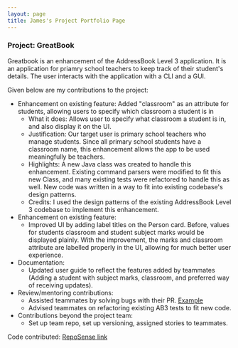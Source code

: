 ```yaml
---
layout: page
title: James's Project Portfolio Page
---
```


### Project: GreatBook

Greatbook is an enhancement of the AddressBook Level 3 application. It is an application for priamry school
teachers to keep track of their student's details. The user interacts with the application with a CLI and a GUI.

Given below are my contributions to the project:

- Enhancement on existing feature: Added "classroom" as an attribute for students, allowing users to specify which classroom a student is in
  - What it does: Allows user to specify what classroom a student is in, and also display it on the UI.
  - Justification: Our target user is primary school teachers who manage students. Since all primary school students have a classroom name, this enhancement allows the app to be used meaningfully be teachers.
  - Highlights: A new Java class was created to handle this enhancement. Existing command parsers were modified to fit this new Class, and many existing tests were refactored to handle this as well. New code was written in a way to fit into existing codebase's design patterns.
  - Credits: I used the design patterns of the existing AddressBook Level 3 codebase to implement this enhancement.
- Enhancement on existing feature:
  - Improved UI by adding label titles on the Person card. Before, values for students classroom and student subject marks would be displayed plainly. With the improvement, the marks and classroom attribute are labelled properly in the UI, allowing for much better user experience.
- Documentation:
  - Updated user guide to reflect the features added by teammates (Adding a student with subject marks, classroom, and preferred way of receiving updates).
- Review/mentoring contributions:
  - Assisted teammates by solving bugs with their PR. [Example](https://github.com/AY2122S2-TIC4002-F18-2/tp2/pull/23)
  - Advised teammates on refactoring existing AB3 tests to fit new code.
- Contributions beyond the project team:
  - Set up team repo, set up versioning, assigned stories to teammates.

Code contributed: [RepoSense link](https://nus-tic4002-ay2122s2.github.io/tp-dashboard/?search=&sort=groupTitle&sortWithin=title&timeframe=commit&mergegroup=&groupSelect=groupByRepos&breakdown=true&checkedFileTypes=docs~functional-code~test-code~other&since=2022-02-11&tabOpen=true&tabType=authorship&tabAuthor=sohwkjames&tabRepo=AY2122S2-TIC4002-F18-2%2Ftp2%5Bmaster%5D&authorshipIsMergeGroup=false&authorshipFileTypes=docs~functional-code~test-code~other&authorshipIsBinaryFileTypeChecked=false)
